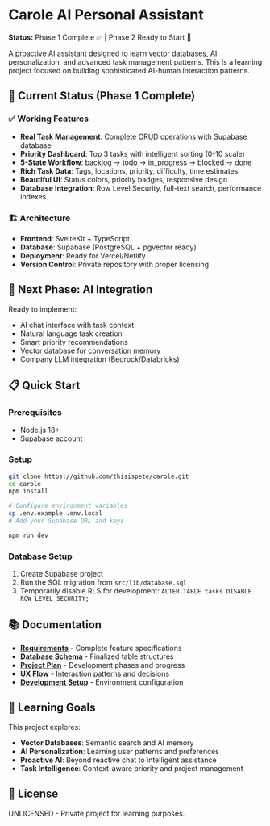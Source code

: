 # Carole AI Personal Assistant

**Status:** Phase 1 Complete ✅ | Phase 2 Ready to Start 🚀

A proactive AI assistant designed to learn vector databases, AI personalization, and advanced task management patterns. This is a learning project focused on building sophisticated AI-human interaction patterns.

## 🎯 **Current Status (Phase 1 Complete)**

### ✅ **Working Features**

- **Real Task Management**: Complete CRUD operations with Supabase database
- **Priority Dashboard**: Top 3 tasks with intelligent sorting (0-10 scale)
- **5-State Workflow**: backlog → todo → in_progress → blocked → done
- **Rich Task Data**: Tags, locations, priority, difficulty, time estimates
- **Beautiful UI**: Status colors, priority badges, responsive design
- **Database Integration**: Row Level Security, full-text search, performance indexes

### 🏗️ **Architecture**

- **Frontend**: SvelteKit + TypeScript
- **Database**: Supabase (PostgreSQL + pgvector ready)
- **Deployment**: Ready for Vercel/Netlify
- **Version Control**: Private repository with proper licensing

## 🚀 **Next Phase: AI Integration**

Ready to implement:

- AI chat interface with task context
- Natural language task creation
- Smart priority recommendations
- Vector database for conversation memory
- Company LLM integration (Bedrock/Databricks)

## 📋 **Quick Start**

### Prerequisites

- Node.js 18+
- Supabase account

### Setup

```bash
git clone https://github.com/thisispete/carole.git
cd carole
npm install

# Configure environment variables
cp .env.example .env.local
# Add your Supabase URL and keys

npm run dev
```

### Database Setup

1. Create Supabase project
2. Run the SQL migration from `src/lib/database.sql`
3. Temporarily disable RLS for development: `ALTER TABLE tasks DISABLE ROW LEVEL SECURITY;`

## 📚 **Documentation**

- **[Requirements](docs/requirements.md)** - Complete feature specifications
- **[Database Schema](docs/database-schema.md)** - Finalized table structures
- **[Project Plan](docs/project-plan.md)** - Development phases and progress
- **[UX Flow](docs/user-experience-flow.md)** - Interaction patterns and decisions
- **[Development Setup](docs/development-setup.md)** - Environment configuration

## 🎯 **Learning Goals**

This project explores:

- **Vector Databases**: Semantic search and AI memory
- **AI Personalization**: Learning user patterns and preferences
- **Proactive AI**: Beyond reactive chat to intelligent assistance
- **Task Intelligence**: Context-aware priority and project management

## 📄 **License**

UNLICENSED - Private project for learning purposes.
